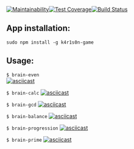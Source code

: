 [![Maintainability](https://api.codeclimate.com/v1/badges/bc8014f60aa65918bace/maintainability)](https://codeclimate.com/github/k4r1s0n/project-lvl1-s328/maintainability)[![Test Coverage](https://api.codeclimate.com/v1/badges/bc8014f60aa65918bace/test_coverage)](https://codeclimate.com/github/k4r1s0n/project-lvl1-s328/test_coverage)[![Build Status](https://travis-ci.org/k4r1s0n/project-lvl1-s328.svg?branch=master)](https://travis-ci.org/k4r1s0n/project-lvl1-s328)

## App installation:
`sudo npm install -g k4r1s0n-game`

## Usage:  
`$ brain-even`  
[![asciicast](https://asciinema.org/a/PNSHWbg58icxRnowtoOjKIOq7.png)](https://asciinema.org/a/PNSHWbg58icxRnowtoOjKIOq7)

`$ brain-calc`
[![asciicast](https://asciinema.org/a/YJ7IPKQkZgDaR35xFBp089B9p.png)](https://asciinema.org/a/YJ7IPKQkZgDaR35xFBp089B9p)

`$ brain-gcd`
[![asciicast](https://asciinema.org/a/8G6WhnYOr5LEdd0Zr2dHpTRVU.png)](https://asciinema.org/a/8G6WhnYOr5LEdd0Zr2dHpTRVU)

`$ brain-balance`
[![asciicast](https://asciinema.org/a/r783lDBn7kjgy31ouT4O81fuE.png)](https://asciinema.org/a/r783lDBn7kjgy31ouT4O81fuE)

`$ brain-progression`
[![asciicast](https://asciinema.org/a/ywR3rqkEjoWkDXVRDXed1KNFZ.png)](https://asciinema.org/a/ywR3rqkEjoWkDXVRDXed1KNFZ)

`$ brain-prime`
[![asciicast](https://asciinema.org/a/FbNQWce4zCf8jASVMwlB2kFb3.png)](https://asciinema.org/a/FbNQWce4zCf8jASVMwlB2kFb3)
